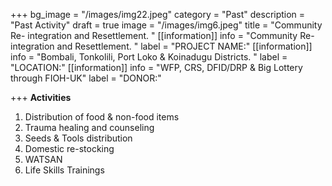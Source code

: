 +++
bg_image = "/images/img22.jpeg"
category = "Past"
description = "Past Activity"
draft = true
image = "/images/img6.jpeg"
title = "Community Re- integration and Resettlement. "
[[information]]
info = "Community Re- integration and Resettlement. "
label = "PROJECT NAME:"
[[information]]
info = "Bombali, Tonkolili, Port  Loko & Koinadugu  Districts. "
label = "LOCATION:"
[[information]]
info = "WFP, CRS,  DFID/DRP & Big  Lottery through FIOH-UK"
label = "DONOR:"

+++
**Activities**

1. Distribution of food & non-food items
2. Trauma healing and counseling
3. Seeds & Tools distribution
4. Domestic re-stocking
5. WATSAN
6. Life Skills Trainings